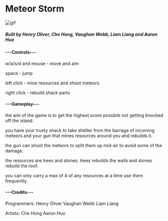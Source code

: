 # Meteor Storm
![gif](https://raw.githubusercontent.com/henry9836/Meteor-Storm/master/docs/gif.gif)
##### Built by Henry Oliver, Che Hong, Vaughan Webb, Liam Liang and Aaron Huo


#### ---Controls---

w/a/s/d and mouse - move and aim

space - jump

left click - mine resources and shoot meteors

right click - rebuild shack parts


#### ---Gameplay---

the aim of the game is to get the highest score possible not getting knocked off the island.

you have your trusty shack to take shelter from the barrage of incoming meteors and your gun that mines resources around you and rebuilds it.

the gun can shoot the meteors to split them up mid-air to avoid some of the damage.

the resources are trees and stones. trees rebuilds the walls and stones rebuild the roof.

you can only carry a max of 4 of any resources at a time use them frequently.

#### ---Credits---

Programmers:
Henry Oliver
Vaughan Webb
Liam Liang

Artists:
Che Hong
Aaron Huo
